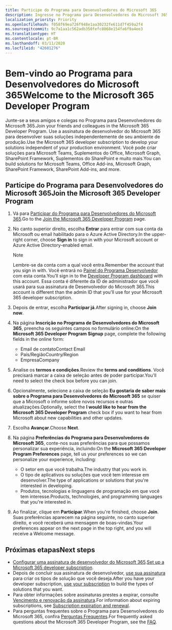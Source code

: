```yaml
---
title: Participe do Programa para Desenvolvedores do Microsoft 365
description: Ingresse no Programa para Desenvolvedores do Microsoft 365 para desenvolver soluções do Microsoft 365 independentemente de seu ambiente de produção.
localization_priority: Priority
ms.openlocfilehash: f058f69ea726f948e1aa30232fe611d7f459a2f4
ms.sourcegitcommit: 9c7a1aa1c562adb350fefc8068e154fa6f9a4ee3
ms.translationtype: HT
ms.contentlocale: pt-BR
ms.lasthandoff: 03/11/2020
ms.locfileid: "42601276"
---
```

# <a name="welcome-to-the-microsoft-365-developer-program"></a><span data-ttu-id="25086-103">Bem-vindo ao Programa para Desenvolvedores do Microsoft 365</span><span class="sxs-lookup"><span data-stu-id="25086-103">Welcome to the Microsoft 365 Developer Program</span></span>

<span data-ttu-id="25086-104">Junte-se a seus amigos e colegas no Programa para Desenvolvedores do Microsoft 365.</span><span class="sxs-lookup"><span data-stu-id="25086-104">Join your friends and colleagues in the Microsoft 365 Developer Program.</span></span> <span data-ttu-id="25086-105">Use a assinatura de desenvolvedor do Microsoft 365 para desenvolver suas soluções independentemente de seu ambiente de produção.</span><span class="sxs-lookup"><span data-stu-id="25086-105">Use the Microsoft 365 developer subscription to develop your solutions independent of your production environment.</span></span> <span data-ttu-id="25086-106">Você pode criar soluções para Microsoft Teams, Suplementos do Office, Microsoft Graph, SharePoint Framework, Suplementos do SharePoint e muito mais.</span><span class="sxs-lookup"><span data-stu-id="25086-106">You can build solutions for Microsoft Teams, Office Add-ins, Microsoft Graph, SharePoint Framework, SharePoint Add-ins, and more.</span></span>

## <a name="join-the-microsoft-365-developer-program"></a><span data-ttu-id="25086-107">Participe do Programa para Desenvolvedores do Microsoft 365</span><span class="sxs-lookup"><span data-stu-id="25086-107">Join the Microsoft 365 Developer Program</span></span>

1. <span data-ttu-id="25086-108">Vá para [Participar do Programa para Desenvolvedores do Microsoft 365](https://developer.microsoft.com/pt-BR/microsoft-365/dev-program).</span><span class="sxs-lookup"><span data-stu-id="25086-108">Go to the [Join the Microsoft 365 Developer Program](https://developer.microsoft.com/pt-BR/microsoft-365/dev-program) page.</span></span> 

2. <span data-ttu-id="25086-109">No canto superior direito, escolha **Entrar** para entrar com sua conta da Microsoft ou email habilitado para o Azure Active Directory.</span><span class="sxs-lookup"><span data-stu-id="25086-109">In the upper-right corner, choose **Sign in** to sign in with your Microsoft account or Azure Active Directory-enabled email.</span></span>

    > [!NOTE]
    > <span data-ttu-id="25086-110">Lembre-se da conta com a qual você entra.</span><span class="sxs-lookup"><span data-stu-id="25086-110">Remember the account that you sign in with.</span></span> <span data-ttu-id="25086-111">Você entrará no [Painel do Programa Desenvolvedor](https://developer.microsoft.com/office/profile) com esta conta.</span><span class="sxs-lookup"><span data-stu-id="25086-111">You’ll sign in to the [Developer Program dashboard](https://developer.microsoft.com/office/profile) with this account.</span></span> <span data-ttu-id="25086-112">Essa conta é diferente da ID de administrador que você usará para sua assinatura de Desenvolvedor do Microsoft 365.</span><span class="sxs-lookup"><span data-stu-id="25086-112">This account is different than the admin ID that you'll use for your Microsoft 365 developer subscription.</span></span>

3. <span data-ttu-id="25086-113">Depois de entrar, escolha **Participar já**.</span><span class="sxs-lookup"><span data-stu-id="25086-113">After signing in, choose **Join now**.</span></span>

4. <span data-ttu-id="25086-114">Na página **Inscrição no Programa de Desenvolvedores do Microsoft 365**, preencha os seguintes campos no formulário online:</span><span class="sxs-lookup"><span data-stu-id="25086-114">On the **Microsoft 365 Developer Program Signup** page, complete the following fields in the online form:</span></span>

    - <span data-ttu-id="25086-115">Email de contato</span><span class="sxs-lookup"><span data-stu-id="25086-115">Contact Email</span></span>
    - <span data-ttu-id="25086-116">País/Região</span><span class="sxs-lookup"><span data-stu-id="25086-116">Country/Region</span></span>
    - <span data-ttu-id="25086-117">Empresa</span><span class="sxs-lookup"><span data-stu-id="25086-117">Company</span></span>

5. <span data-ttu-id="25086-118">Analise os **termos e condições**.</span><span class="sxs-lookup"><span data-stu-id="25086-118">Review the **terms and conditions**.</span></span> <span data-ttu-id="25086-119">Você precisará marcar a caixa de seleção antes de poder participar.</span><span class="sxs-lookup"><span data-stu-id="25086-119">You'll need to select the check box before you can join.</span></span>

6. <span data-ttu-id="25086-120">Opcionalmente, selecione a caixa de seleção **Eu gostaria de saber mais sobre o Programa para Desenvolvedores do Microsoft 365** se quiser que a Microsoft o informe sobre novos recursos e outras atualizações.</span><span class="sxs-lookup"><span data-stu-id="25086-120">Optionally, select the **I would like to hear from the Microsoft 365 Developer Program** check box if you want to hear from Microsoft about new capabilities and other updates.</span></span> 

7. <span data-ttu-id="25086-121">Escolha **Avançar**.</span><span class="sxs-lookup"><span data-stu-id="25086-121">Choose **Next**.</span></span>

8. <span data-ttu-id="25086-122">Na página **Preferências do Programa para Desenvolvedores do Microsoft 365**, conte-nos suas preferências para que possamos personalizar sua experiência, incluindo:</span><span class="sxs-lookup"><span data-stu-id="25086-122">On the **Microsoft 365 Developer Program Preferences** page, tell us your preferences so we can personalize your experience, including:</span></span>

    - <span data-ttu-id="25086-123">O setor em que você trabalha.</span><span class="sxs-lookup"><span data-stu-id="25086-123">The industry that you work in.</span></span>
    - <span data-ttu-id="25086-124">O tipo de aplicativos ou soluções que você tem interesse em desenvolver.</span><span class="sxs-lookup"><span data-stu-id="25086-124">The type of applications or solutions that you're interested in developing.</span></span>
    - <span data-ttu-id="25086-125">Produtos, tecnologias e linguagens de programação em que você tem interesse.</span><span class="sxs-lookup"><span data-stu-id="25086-125">Products, technologies, and programming languages that you're interested in.</span></span>

9. <span data-ttu-id="25086-126">Ao finalizar, clique em **Participar**.</span><span class="sxs-lookup"><span data-stu-id="25086-126">When you're finished, choose **Join**.</span></span> <span data-ttu-id="25086-127">Suas preferências aparecem na página seguinte, no canto superior direito, e você receberá uma mensagem de boas-vindas.</span><span class="sxs-lookup"><span data-stu-id="25086-127">Your preferences appear on the next page in the top right, and you will receive a Welcome message.</span></span>



## <a name="next-steps"></a><span data-ttu-id="25086-128">Próximas etapas</span><span class="sxs-lookup"><span data-stu-id="25086-128">Next steps</span></span>

- <span data-ttu-id="25086-129">[Configurar uma assinatura de desenvolvedor do Microsoft 365](microsoft-365-developer-program-get-started.md).</span><span class="sxs-lookup"><span data-stu-id="25086-129">[Set up a Microsoft 365 developer subscription](microsoft-365-developer-program-get-started.md).</span></span> 
- <span data-ttu-id="25086-130">Depois de concluir sua assinatura de desenvolvedor, [use sua assinatura](build-microsoft-365-solutions.md) para criar os tipos de solução que você deseja.</span><span class="sxs-lookup"><span data-stu-id="25086-130">After you have your developer subscription, [use your subscription](build-microsoft-365-solutions.md) to build the types of solutions that you want.</span></span>
- <span data-ttu-id="25086-131">Para obter informações sobre assinaturas prestes a expirar, consulte [Vencimento e renovação da assinatura](subscription-expiration-and-renewal.md).</span><span class="sxs-lookup"><span data-stu-id="25086-131">For information about expiring subscriptions, see [Subscription expiration and renewal](subscription-expiration-and-renewal.md).</span></span>
- <span data-ttu-id="25086-132">Para perguntas frequentes sobre o Programa para Desenvolvedores do Microsoft 365, confira [Perguntas Frequentes](microsoft-365-developer-program-faq.md).</span><span class="sxs-lookup"><span data-stu-id="25086-132">For frequently asked questions about the Microsoft 365 Developer Program, see the [FAQ](microsoft-365-developer-program-faq.md).</span></span>


